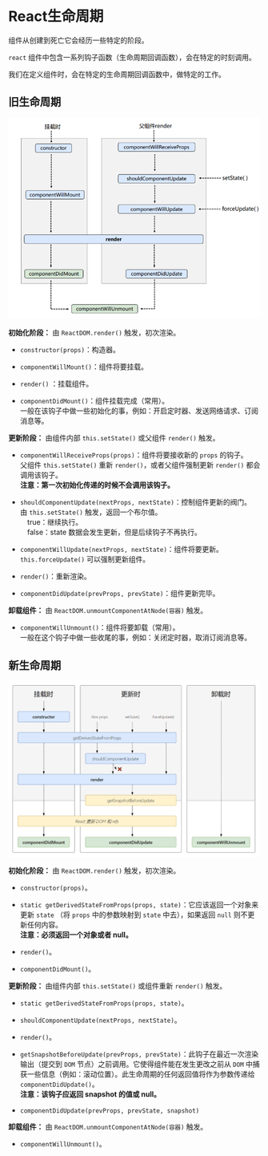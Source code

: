 # React生命周期

组件从创建到死亡它会经历一些特定的阶段。

`react` 组件中包含一系列钩子函数（生命周期回调函数），会在特定的时刻调用。

我们在定义组件时，会在特定的生命周期回调函数中，做特定的工作。

## 旧生命周期

![旧生命周期流程图](./img/lifecycle_old.png)

**初始化阶段：** 由 `ReactDOM.render()` 触发，初次渲染。

- `constructor(props)`：构造器。

- `componentWillMount()`：组件将要挂载。

- `render()` ：挂载组件。

- `componentDidMount()`：组件挂载完成（常用）。  
一般在该钩子中做一些初始化的事，例如：开启定时器、发送网络请求、订阅消息等。

**更新阶段：** 由组件内部 `this.setState()` 或父组件 `render()` 触发。

- `componentWillReceiveProps(props)`：组件将要接收新的 `props` 的钩子。  
父组件 `this.setState()` 重新 `render()`，或者父组件强制更新 `render()` 都会调用该钩子。  
**注意：第一次初始化传递的时候不会调用该钩子。**

- `shouldComponentUpdate(nextProps, nextState)`：控制组件更新的阀门。  
由 `this.setState()` 触发，返回一个布尔值。  
&emsp;true：继续执行。  
&emsp;false：state 数据会发生更新，但是后续钩子不再执行。

- `componentWillUpdate(nextProps, nextState)`：组件将要更新。  
`this.forceUpdate()` 可以强制更新组件。

- `render()`：重新渲染。

- `componentDidUpdate(prevProps, prevState)`：组件更新完毕。

**卸载组件：** 由 `ReactDOM.unmountComponentAtNode(容器)` 触发。

- `componentWillUnmount()`：组件将要卸载（常用）。  
一般在这个钩子中做一些收尾的事，例如：关闭定时器，取消订阅消息等。

## 新生命周期

![新生命周期流程图](./img/lifecycle_new.png)

**初始化阶段：** 由 `ReactDOM.render()` 触发，初次渲染。

- `constructor(props)`。

- `static getDerivedStateFromProps(props, state)`：它应该返回一个对象来更新 `state` （将 `props` 中的参数映射到 `state` 中去），如果返回 `null` 则不更新任何内容。  
**注意：必须返回一个对象或者 null。**

- `render()`。

- `componentDidMount()`。

**更新阶段：** 由组件内部 `this.setState()` 或组件重新 `render()` 触发。

- `static getDerivedStateFromProps(props, state)`。

- `shouldComponentUpdate(nextProps, nextState)`。

- `render()`。

- `getSnapshotBeforeUpdate(prevProps, prevState)`：此钩子在最近一次渲染输出（提交到 `DOM` 节点）之前调用。它使得组件能在发生更改之前从 `DOM` 中捕获一些信息（例如：滚动位置）。此生命周期的任何返回值将作为参数传递给 `componentDidUpdate()`。  
**注意：该钩子应返回 snapshot 的值或 null。**

- `componentDidUpdate(prevProps, prevState, snapshot)`

**卸载组件：** 由 `ReactDOM.unmountComponentAtNode(容器)` 触发。

- `componentWillUnmount()`。
